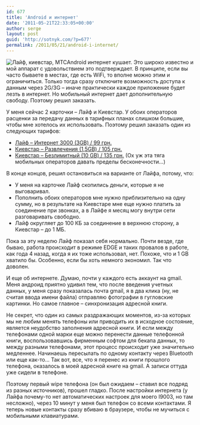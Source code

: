 ```yaml
---
id: 677
title: 'Android и интернет'
date: '2011-05-21T22:33:05+00:00'
author: serge
layout: post
guid: 'http://sotnyk.com/?p=677'
permalink: /2011/05/21/android-i-internet/
---
```


![](https://sotnyk.github.io/wp-content/uploads/2011/05/ks_life_mts.jpg "Лайф, киевстар, МТС")Android интернет кушает. Это широко известно и мой аппарат с удовольствием это подтверждает. В принципе, если вы часто бываете в местах, где есть WiFi, то вполне можно этим и ограничиться. Только тогда сразу отключите возможность доступа к данным через 2G/3G – иначе практически каждое приложение будет лезть в интернет. Но мобильный интернет дает дополнительную свободу. Поэтому решил заказать.

У меня сейчас 2 карточки – Лайф и Киевстар. У обоих операторов расценки за передачу данных в тарифных планах слишком большие, чтобы мне хотелось их использовать. Поэтому решил заказать один из следующих тарифов:

- [Лайф – Интернет 3000 (3GB) / 99 грн.](http://www.life.com.ua/index.php?area=lifebox&lng=ru&page=15-33)
- [Киевстар – Развлечения (1,5GB) / 105 грн.](http://www.kyivstar.ua/ru/personal/prepaid/services/internet_pack/)
- [Киевстар – Безлимитный (10 GB) / 135 грн.](http://www.kyivstar.ua/ru/personal/prepaid/services/internet_pack/) (Ох уж эта тяга мобильных операторов давать пределы бесконечности…)

  
В конце концов, решил остановиться на варианте от Лайфа, потому, что:

- У меня на карточке Лайф скопились деньги, которые я не выговаривал.
- Пополнить обоих операторов мне нужно приблизительно на одну сумму, но в результате на Киевстаре мне еще нужно платить за соединение при звонках, а в Лайфе я месяц могу внутри сети разговаривать свободно.
- Лайф округляет до 100 КБ за соединение в верхнюю сторону, а Киевстар – до 1 МБ.

Пока за эту неделю Лайф показал себя нормально. Почти везде, где бываю, работа происходит в режиме EDGE и таких провалов в работе, как года 4 назад, когда я их тоже использовал, нет. Похоже, что и 1 GB хватило бы. Особенно, если бы хоть немного экономил. Так что доволен.

И еще об интернете. Думаю, почти у каждого есть аккаунт на gmail. Меня андроид приятно удивил тем, что после введения учетных данных, у меня сразу показалась почта gmail, я в два клика (ну, не считая ввода имени файла) отправляю фотографии в гугловские картинки. Но самое главное – синхронизация адресной книги.

Не секрет, что один из самых раздражающих моментов, из-за которых мы не любим менять телефоны или приводить их в исходное состояние, является неудобство заполнения адресной книги. И если между телефонами одной марки еще можно перенести данные телефонной книги, воспользовавшись фирменным софтом для бекапа данных, то между разными телефонами, этот процесс происходит уже значительно медленнее. Начинаешь пересылать по одному контакту через Bluetooth или еще как-то… Так вот, все, что я перенес из книги прошлого телефона, оказалось в моей адресной книге на gmail. А записи оттуда уже сидели в телефоне.

Поэтому первый wipe телефона (он был ожидаем – ставил все подряд из разных источников), прошел гладко. После настройки интернета (у Лайфа почему-то нет автоматических настроек для моего I9003, но там несложно), через 10 минут у меня был телефон со всеми контактами. Я теперь новые контакты сразу вбиваю в браузере, чтобы не мучиться с мобильными клавиатурами.